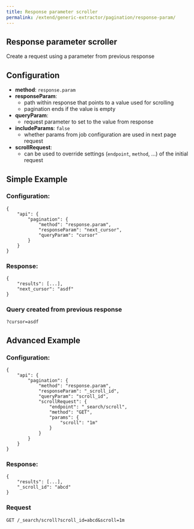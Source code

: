 ```yaml
---
title: Response parameter scroller
permalink: /extend/generic-extractor/pagination/response-param/
---
```


## Response parameter scroller
Create a request using a parameter from previous response

## Configuration

- **method**: `response.param`
- **responseParam**:
    - path within response that points to a value used for scrolling
    - pagination ends if the value is empty
- **queryParam**:
    - request parameter to set to the value from response
- **includeParams**: `false`
    - whether params from job configuration are used in next page request
- **scrollRequest**:
    - can be used to override settings (`endpoint`, `method`, ...) of the initial request

## Simple Example

### Configuration:

    {
        "api": {
            "pagination": {
                "method": "response.param",
                "responseParam": "next_cursor",
                "queryParam": "cursor"
            }
        }
    }

### Response:

    {
        "results": [...],
        "next_cursor": "asdf"
    }

### Query created from previous response

    ?cursor=asdf

## Advanced Example

### Configuration:

    {
        "api": {
            "pagination": {
                "method": "response.param",
                "responseParam": "_scroll_id",
                "queryParam": "scroll_id",
                "scrollRequest": {
                    "endpoint": "_search/scroll",
                    "method": "GET",
                    "params": {
                        "scroll": "1m"
                    }
                }
            }
        }
    }

### Response:

    {
        "results": [...],
        "_scroll_id": "abcd"
    }

### Request

    GET /_search/scroll?scroll_id=abcd&scroll=1m
